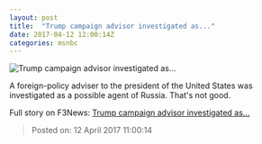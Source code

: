 ```yaml
---
layout: post
title:  "Trump campaign advisor investigated as..."
date: 2017-04-12 12:00:14Z
categories: msnbc
---
```


![Trump campaign advisor investigated as...](http://www.msnbc.com/sites/msnbc/files/styles/ratio--1_91-1--1200x630/public/hd_mnbc-hard-20170411_cln_19-00_hardball_as_frame_87719_0.png?itok=7neN9ieD)

A foreign-policy adviser to the president of the United States was investigated as a possible agent of Russia. That's not good.


Full story on F3News: [Trump campaign advisor investigated as...](http://www.f3nws.com/n/hDpYCG)

> Posted on: 12 April 2017 11:00:14
